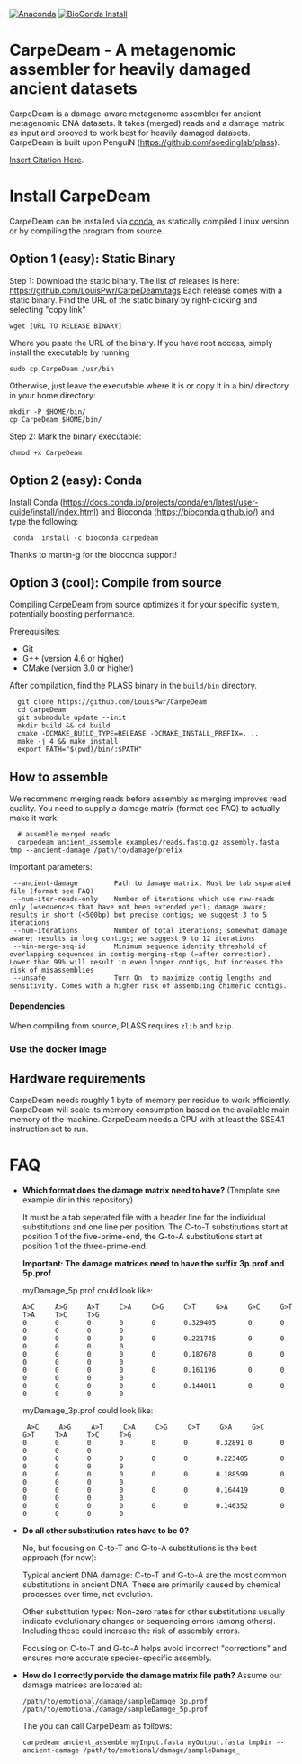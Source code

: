 [![Anaconda](https://anaconda.org/bioconda/carpedeam/badges/version.svg)](https://anaconda.org/bioconda/carpedeam) [![BioConda Install](https://anaconda.org/bioconda/carpedeam/badges/downloads.svg)](https://anaconda.org/bioconda/carpedeam)

# CarpeDeam - A metagenomic assembler for heavily damaged ancient datasets

CarpeDeam is a damage-aware metagenome assembler for ancient metagenomic DNA datasets. It takes (merged) reads and a damage matrix as input and prooved to work best for heavily damaged datasets.
CarpeDeam is built upon PenguiN (https://github.com/soedinglab/plass).

[Insert Citation Here](https://www.google.com).
 
# Install CarpeDeam

CarpeDeam can be installed via [conda](https://github.com/conda/conda), as statically compiled Linux version or by compiling the program from source.

## Option 1 (easy): Static Binary

Step 1: Download the static binary. The list of releases is here: https://github.com/LouisPwr/CarpeDeam/tags Each release comes with a static binary. Find the URL of the static binary by right-clicking and selecting "copy link"

```
wget [URL TO RELEASE BINARY]
```

Where you paste the URL of the binary. If you have root access, simply install the executable by running

```
sudo cp CarpeDeam /usr/bin
```

Otherwise, just leave the executable where it is or copy it in a bin/ directory in your home directory:

```
mkdir -P $HOME/bin/
cp CarpeDeam $HOME/bin/
```

Step 2: Mark the binary executable:

```
chmod +x CarpeDeam
```

## Option 2 (easy): Conda

Install Conda (https://docs.conda.io/projects/conda/en/latest/user-guide/install/index.html) and Bioconda (https://bioconda.github.io/) and type the following:

```
 conda  install -c bioconda carpedeam
```
Thanks to martin-g for the bioconda support!

## Option 3 (cool): Compile from source

Compiling CarpeDeam from source optimizes it for your specific system, potentially boosting performance. 

Prerequisites:
- Git
- G++ (version 4.6 or higher)
- CMake (version 3.0 or higher)

After compilation, find the PLASS binary in the `build/bin` directory.


      git clone https://github.com/LouisPwr/CarpeDeam
      cd CarpeDeam
      git submodule update --init
      mkdir build && cd build
      cmake -DCMAKE_BUILD_TYPE=RELEASE -DCMAKE_INSTALL_PREFIX=. ..
      make -j 4 && make install
      export PATH="$(pwd)/bin/:$PATH"


## How to assemble
We recommend merging reads before assembly as merging improves read quality. You need to supply a damage matrix (format see FAQ) to actually make it work.

      # assemble merged reads 
      carpedeam ancient_assemble examples/reads.fastq.gz assembly.fasta tmp --ancient-damage /path/to/damage/prefix

Important parameters: 

     --ancient-damage         Path to damage matrix. Must be tab separated file (format see FAQ)
     --num-iter-reads-only    Number of iterations which use raw-reads only (=sequences that have not been extended yet); damage aware; results in short (<500bp) but precise contigs; we suggest 3 to 5 iterations
     --num-iterations         Number of total iterations; somewhat damage aware; results in long contigs; we suggest 9 to 12 iterations
     --min-merge-seq-id       Minimum sequence identity threshold of overlapping sequences in contig-merging-step (=after correction). Lower than 99% will result in even longer contigs, but increases the risk of misassemblies
     --unsafe                 Turn On  to maximize contig lengths and sensitivity. Comes with a higher risk of assembling chimeric contigs. 
      





#### Dependencies

When compiling from source, PLASS requires `zlib` and `bzip`.

### Use the docker image

## Hardware requirements
CarpeDeam needs roughly 1 byte of memory per residue to work efficiently. CarpeDeam will scale its memory consumption based on the available main memory of the machine. CarpeDeam needs a CPU with at least the SSE4.1 instruction set to run. 

# FAQ 
* **Which format does the damage matrix need to have?** (Template see example dir in this repository)
  
  It must be a tab seperated file with a header line for the individual substitutions and one line per position. The C-to-T substitutions start at position 1 of the five-prime-end, the G-to-A substitutions start at position 1 of the three-prime-end.
  
  **Important: The damage matrices need to have the suffix 3p.prof and 5p.prof**
  
  myDamage_5p.prof could look like:
  
      A>C     A>G     A>T     C>A     C>G     C>T     G>A     G>C     G>T     T>A     T>C     T>G
      0       0       0       0       0       0.329405        0       0       0       0       0       0
      0       0       0       0       0       0.221745        0       0       0       0       0       0
      0       0       0       0       0       0.187678        0       0       0       0       0       0
      0       0       0       0       0       0.161196        0       0       0       0       0       0
      0       0       0       0       0       0.144011        0       0       0       0       0       0
  
   myDamage_3p.prof could look like:
  
       A>C     A>G     A>T     C>A     C>G     C>T     G>A     G>C     G>T     T>A     T>C     T>G
      0       0       0       0       0       0       0.32891 0       0       0       0       0
      0       0       0       0       0       0       0.223405        0       0       0       0       0
      0       0       0       0       0       0       0.188599        0       0       0       0       0
      0       0       0       0       0       0       0.164419        0       0       0       0       0
      0       0       0       0       0       0       0.146352        0       0       0       0       0

* **Do all other substitution rates have to be 0?**
  
  No, but focusing on C-to-T and G-to-A substitutions is the best approach (for now):
  
  Typical ancient DNA damage:
  C-to-T and G-to-A are the most common substitutions in ancient DNA. These are primarily caused by chemical processes over time, not evolution.
  
  Other substitution types:
  Non-zero rates for other substitutions usually indicate evolutionary changes or sequencing errors (among others). Including these could increase the risk of assembly errors.
  
  Focusing on C-to-T and G-to-A helps avoid incorrect "corrections" and ensures more accurate species-specific assembly.
  
* **How do I correctly porvide the damage matrix file path?**
  Assume our damage matrices are located at:

      /path/to/emotional/damage/sampleDamage_3p.prof
      /path/to/emotional/damage/sampleDamage_5p.prof

  The you can call CarpeDeam as follows:

      carpedeam ancient_assemble myInput.fasta myOutput.fasta tmpDir --ancient-damage /path/to/emotional/damage/sampleDamage_


